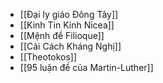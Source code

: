 - [[Đại ly giáo Đông Tây]]
- [[Kinh Tin Kính Nicea]]
- [[Mệnh đề Filioque]]
- [[Cải Cách Kháng Nghị]]
- [[Theotokos]]
- [[95 luận đề của Martin-Luther]]
